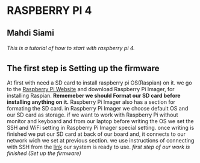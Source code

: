 # RASPBERRY PI 4
## Mahdi Siami
###### This is a tutorial of how to start with raspberry pi 4.

## The first step is Setting up the firmware
At first with need a SD card to install raspberry pi OS(Raspian) on it.
we go to the [Raspberry Pi Website](https://www.raspberrypi.com/) and download Raspberry Pi Imager, for installing Raspian.
**Rememeber we should Format our SD card before installing anything on it.**
Raspberry Pi Imager also has a section for formating the SD card.
in Raspberry Pi Imager we choose default OS and our SD card as storage.
if we want to work with Raspberry Pi without monitor and keyboard and from our laptop before 
writing the OS we set the SSH and WiFi setting in Raspberry Pi Imager special setting.
once writing is finished we put our SD card at back of our board and, it connects to our network wich we set at previous section.
we use instructions of connecting with SSH from the [link](https://www.tomshardware.com/reviews/raspberry-pi-headless-setup-how-to,6028.html)
our system is ready to use.
*first step of our work is finished (Set up the firmware)*
